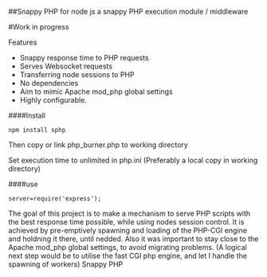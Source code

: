 ##Snappy PHP for node js
a snappy PHP execution module / middleware 

#Work in progress


Features
* Snappy response time to PHP requests
* Serves Websocket requests
* Transferring node sessions to PHP 
* No dependencies
* Aim to mimic Apache mod_php global settings
* Highly configurable.


####Install

    npm install sphp

Then copy or link php_burner.php to working directory

Set execution time to unlimited in php.ini (Preferably a local copy in working directory)

####use

    server=require('express');


The goal of this project is to make a mechanism to serve PHP scripts with the best response time possible, while using nodes session control. 
It is achieved by pre-emptively spawning and loading of the PHP-CGI engine and holdning it there, until nedded.
Also it was important to stay close to the Apache mod_php global settings, to avoid migrating problems.
(A logical next step would be to utilise the fast CGI php engine, and let I handle the spawning of workers)
Snappy PHP

